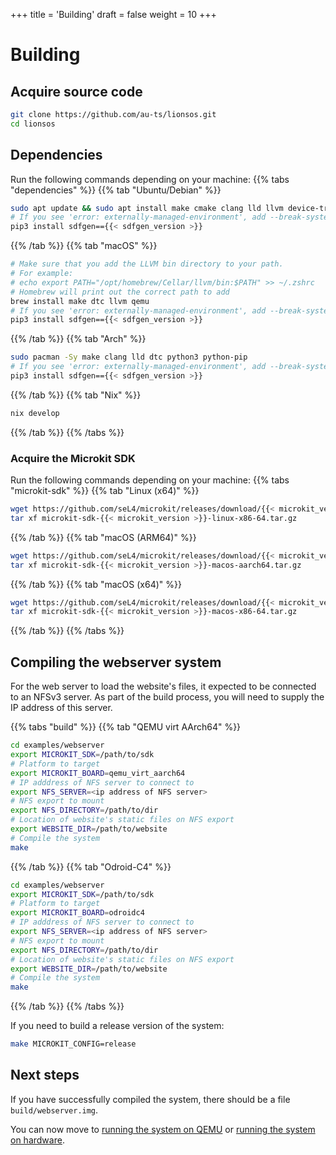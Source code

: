 +++
title = 'Building'
draft = false
weight = 10
+++

# Building

## Acquire source code

```sh
git clone https://github.com/au-ts/lionsos.git
cd lionsos
```

## Dependencies

Run the following commands depending on your machine:
{{% tabs "dependencies" %}}
{{% tab "Ubuntu/Debian" %}}
```sh
sudo apt update && sudo apt install make cmake clang lld llvm device-tree-compiler unzip git qemu-system-arm python3 python3-pip
# If you see 'error: externally-managed-environment', add --break-system-packages
pip3 install sdfgen=={{< sdfgen_version >}}
```
{{% /tab %}}
{{% tab "macOS" %}}
```sh
# Make sure that you add the LLVM bin directory to your path.
# For example:
# echo export PATH="/opt/homebrew/Cellar/llvm/bin:$PATH" >> ~/.zshrc
# Homebrew will print out the correct path to add
brew install make dtc llvm qemu
# If you see 'error: externally-managed-environment', add --break-system-packages
pip3 install sdfgen=={{< sdfgen_version >}}
```
{{% /tab %}}
{{% tab "Arch" %}}
```sh
sudo pacman -Sy make clang lld dtc python3 python-pip
# If you see 'error: externally-managed-environment', add --break-system-packages
pip3 install sdfgen=={{< sdfgen_version >}}
```
{{% /tab %}}
{{% tab "Nix" %}}
```sh
nix develop
```
{{% /tab %}}
{{% /tabs %}}

### Acquire the Microkit SDK

Run the following commands depending on your machine:
{{% tabs "microkit-sdk" %}}
{{% tab "Linux (x64)" %}}

```sh
wget https://github.com/seL4/microkit/releases/download/{{< microkit_version >}}/microkit-sdk-{{< microkit_version >}}-linux-x86-64.tar.gz
tar xf microkit-sdk-{{< microkit_version >}}-linux-x86-64.tar.gz
```
{{% /tab %}}
{{% tab "macOS (ARM64)" %}}
```sh
wget https://github.com/seL4/microkit/releases/download/{{< microkit_version >}}/microkit-sdk-{{< microkit_version >}}-macos-aarch64.tar.gz
tar xf microkit-sdk-{{< microkit_version >}}-macos-aarch64.tar.gz
```
{{% /tab %}}
{{% tab "macOS (x64)" %}}
```sh
wget https://github.com/seL4/microkit/releases/download/{{< microkit_version >}}/microkit-sdk-{{< microkit_version >}}-macos-x86-64.tar.gz
tar xf microkit-sdk-{{< microkit_version >}}-macos-x86-64.tar.gz
```
{{% /tab %}}
{{% /tabs %}}

## Compiling the webserver system

For the web server to load the website's files, it expected to be
connected to an NFSv3 server. As part of the build process, you will
need to supply the IP address of this server.

{{% tabs "build" %}}
{{% tab "QEMU virt AArch64" %}}
```sh
cd examples/webserver
export MICROKIT_SDK=/path/to/sdk
# Platform to target
export MICROKIT_BOARD=qemu_virt_aarch64
# IP adddress of NFS server to connect to
export NFS_SERVER=<ip address of NFS server>
# NFS export to mount
export NFS_DIRECTORY=/path/to/dir
# Location of website's static files on NFS export
export WEBSITE_DIR=/path/to/website
# Compile the system
make
```
{{% /tab %}}
{{% tab "Odroid-C4" %}}
```sh
cd examples/webserver
export MICROKIT_SDK=/path/to/sdk
# Platform to target
export MICROKIT_BOARD=odroidc4
# IP adddress of NFS server to connect to
export NFS_SERVER=<ip address of NFS server>
# NFS export to mount
export NFS_DIRECTORY=/path/to/dir
# Location of website's static files on NFS export
export WEBSITE_DIR=/path/to/website
# Compile the system
make
```
{{% /tab %}}
{{% /tabs %}}

If you need to build a release version of the system:
```sh
make MICROKIT_CONFIG=release
```

## Next steps

If you have successfully compiled the system, there should be a file
`build/webserver.img`.

You can now move to [running the system on QEMU](../running_qemu) or
[running the system on hardware](../running_hardware).
